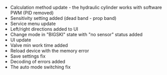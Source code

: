 - Calculation method update - the hydraulic cylinder works with software PWM (PID removed)
- Sensitivity setting added (dead band - prop band)
- Service menu update
- Left/right directions added to UI
- Change mode in "BIGSKI" state with "no sensor" status added
- UI update
- Valve min work time added
- Reload device with the memory error
- Save settings fix
- Decoding of errors added
- The auto mode switching fix